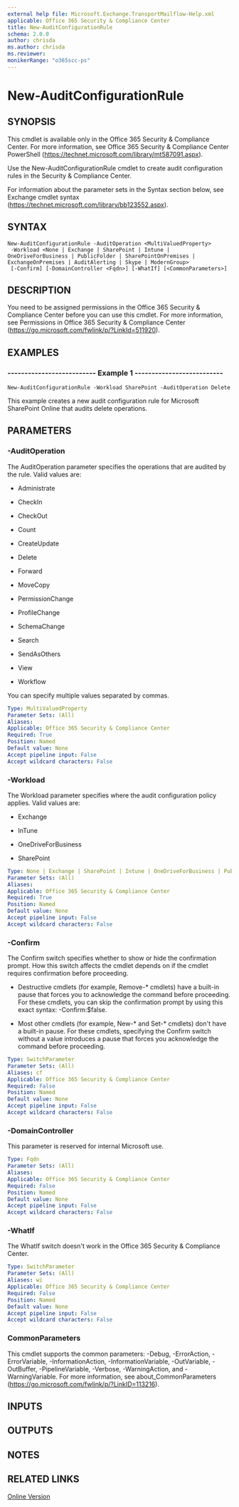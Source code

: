 ```yaml
---
external help file: Microsoft.Exchange.TransportMailflow-Help.xml
applicable: Office 365 Security & Compliance Center
title: New-AuditConfigurationRule
schema: 2.0.0
author: chrisda
ms.author: chrisda
ms.reviewer:
monikerRange: "o365scc-ps"
---
```


# New-AuditConfigurationRule

## SYNOPSIS
This cmdlet is available only in the Office 365 Security & Compliance Center. For more information, see Office 365 Security & Compliance Center PowerShell (https://technet.microsoft.com/library/mt587091.aspx).

Use the New-AuditConfigurationRule cmdlet to create audit configuration rules in the Security & Compliance Center.

For information about the parameter sets in the Syntax section below, see Exchange cmdlet syntax (https://technet.microsoft.com/library/bb123552.aspx).

## SYNTAX

```
New-AuditConfigurationRule -AuditOperation <MultiValuedProperty>
 -Workload <None | Exchange | SharePoint | Intune | OneDriveForBusiness | PublicFolder | SharePointOnPremises | ExchangeOnPremises | AuditAlerting | Skype | ModernGroup>
 [-Confirm] [-DomainController <Fqdn>] [-WhatIf] [<CommonParameters>]
```

## DESCRIPTION
You need to be assigned permissions in the Office 365 Security & Compliance Center before you can use this cmdlet. For more information, see Permissions in Office 365 Security & Compliance Center (https://go.microsoft.com/fwlink/p/?LinkId=511920).

## EXAMPLES

### -------------------------- Example 1 --------------------------
```
New-AuditConfigurationRule -Workload SharePoint -AuditOperation Delete
```

This example creates a new audit configuration rule for Microsoft SharePoint Online that audits delete operations.

## PARAMETERS

### -AuditOperation
The AuditOperation parameter specifies the operations that are audited by the rule. Valid values are:

- Administrate

- CheckIn

- CheckOut

- Count

- CreateUpdate

- Delete

- Forward

- MoveCopy

- PermissionChange

- ProfileChange

- SchemaChange

- Search

- SendAsOthers

- View

- Workflow

You can specify multiple values separated by commas.

```yaml
Type: MultiValuedProperty
Parameter Sets: (All)
Aliases:
Applicable: Office 365 Security & Compliance Center
Required: True
Position: Named
Default value: None
Accept pipeline input: False
Accept wildcard characters: False
```

### -Workload
The Workload parameter specifies where the audit configuration policy applies. Valid values are:

- Exchange

- InTune

- OneDriveForBusiness

- SharePoint

```yaml
Type: None | Exchange | SharePoint | Intune | OneDriveForBusiness | PublicFolder | SharePointOnPremises | ExchangeOnPremises | AuditAlerting | Skype | ModernGroup
Parameter Sets: (All)
Aliases:
Applicable: Office 365 Security & Compliance Center
Required: True
Position: Named
Default value: None
Accept pipeline input: False
Accept wildcard characters: False
```

### -Confirm
The Confirm switch specifies whether to show or hide the confirmation prompt. How this switch affects the cmdlet depends on if the cmdlet requires confirmation before proceeding.

- Destructive cmdlets (for example, Remove-\* cmdlets) have a built-in pause that forces you to acknowledge the command before proceeding. For these cmdlets, you can skip the confirmation prompt by using this exact syntax: -Confirm:$false.

- Most other cmdlets (for example, New-\* and Set-\* cmdlets) don't have a built-in pause. For these cmdlets, specifying the Confirm switch without a value introduces a pause that forces you acknowledge the command before proceeding.

```yaml
Type: SwitchParameter
Parameter Sets: (All)
Aliases: cf
Applicable: Office 365 Security & Compliance Center
Required: False
Position: Named
Default value: None
Accept pipeline input: False
Accept wildcard characters: False
```

### -DomainController
This parameter is reserved for internal Microsoft use.

```yaml
Type: Fqdn
Parameter Sets: (All)
Aliases:
Applicable: Office 365 Security & Compliance Center
Required: False
Position: Named
Default value: None
Accept pipeline input: False
Accept wildcard characters: False
```

### -WhatIf
The WhatIf switch doesn't work in the Office 365 Security & Compliance Center.

```yaml
Type: SwitchParameter
Parameter Sets: (All)
Aliases: wi
Applicable: Office 365 Security & Compliance Center
Required: False
Position: Named
Default value: None
Accept pipeline input: False
Accept wildcard characters: False
```

### CommonParameters
This cmdlet supports the common parameters: -Debug, -ErrorAction, -ErrorVariable, -InformationAction, -InformationVariable, -OutVariable, -OutBuffer, -PipelineVariable, -Verbose, -WarningAction, and -WarningVariable. For more information, see about_CommonParameters (https://go.microsoft.com/fwlink/p/?LinkID=113216).

## INPUTS

###  

## OUTPUTS

###  

## NOTES

## RELATED LINKS

[Online Version](https://technet.microsoft.com/library/b9184a6b-6a5e-400f-926e-96f6e0a166fa.aspx)
